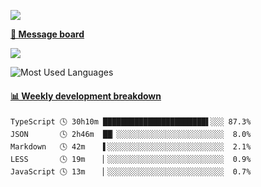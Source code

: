 [![](https://count.getloli.com/get/@SmaIIstars.github.readme)](https://count.getloli.com/)


[**💬 Message board**](https://chat.getloli.com/room/@SmaIIstars.github)

[![](https://chat.getloli.com/room/@SmaIIstars.github/svg?width=600&height=100&limit=20&theme=light&fontSize=14)](https://chat.getloli.com/room/@SmaIIstars.github)


![Most Used Languages](https://github-readme-stats.vercel.app/api/top-langs/?username=SmaIIstars&theme=dark&layout=compact)

<!-- waka-box start -->
#### <a href="https://gist.github.com/e31f5e1b7a15ee54e2fc8fca68aa5e2b" target="_blank">📊 Weekly development breakdown</a>
```text
TypeScript 🕓 30h10m ███████████████████████▌░░░ 87.3%
JSON       🕓 2h46m  ██▏░░░░░░░░░░░░░░░░░░░░░░░░  8.0%
Markdown   🕓 42m    ▌░░░░░░░░░░░░░░░░░░░░░░░░░░  2.1%
LESS       🕓 19m    ▏░░░░░░░░░░░░░░░░░░░░░░░░░░  0.9%
JavaScript 🕓 13m    ▏░░░░░░░░░░░░░░░░░░░░░░░░░░  0.7%
```
<!-- Powered by https://github.com/YouEclipse/waka-box-go . -->
<!-- waka-box end -->
